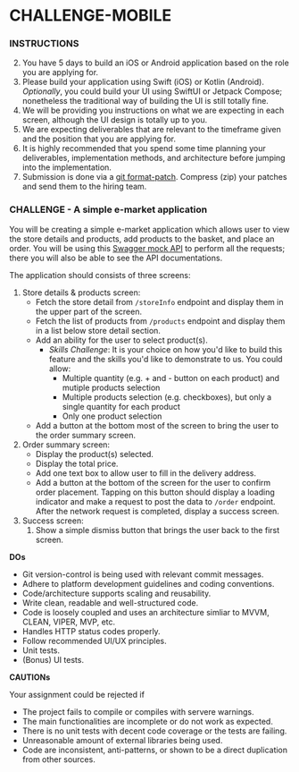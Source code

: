 # CHALLENGE-MOBILE

### INSTRUCTIONS

2. You have 5 days to build an iOS or Android application based on the role you are applying for.
2. Please build your application using Swift (iOS) or Kotlin (Android). *Optionally*, you could build your UI using SwiftUI or Jetpack Compose; nonetheless the traditional way of building the UI is still totally fine.
3. We will be providing you instructions on what we are expecting in each screen, although the UI design is totally up to you.
4. We are expecting deliverables that are relevant to the timeframe given and the position that you are applying for. 
5. It is highly recommended that you spend some time planning your deliverables, implementation methods, and architecture before jumping into the implementation.
6. Submission is done via a [git format-patch](https://git-scm.com/docs/git-format-patch). Compress (zip) your patches and send them to the hiring team.

### CHALLENGE - A simple e-market application

You will be creating a simple e-market application which allows user to view the store details and products, add products to the basket, and place an order. You will be using this [Swagger mock API](https://app.swaggerhub.com/apis-docs/m-tul/opn-mobile-challenge-api/1.0.0#/) to perform all the requests; there you will also be able to see the API documentations.

The application should consists of three screens:

1. Store details & products screen:
   - Fetch the store detail from `/storeInfo` endpoint and display them in the upper part of the screen.
   - Fetch the list of products from `/products` endpoint and display them in a list below store detail section.
   - Add an ability for the user to select product(s). 
     - *Skills Challenge*: It is your choice on how you'd like to build this feature and the skills you'd like to demonstrate to us. 
       You could allow:
       - Multiple quantity (e.g. + and - button on each product) and mutiple products selection
       - Multiple products selection (e.g. checkboxes), but only a single quantity for each product
       - Only one product selection
   - Add a button at the bottom most of the screen to bring the user to the order summary screen.
2. Order summary screen:
   - Display the product(s) selected.
   - Display the total price.
   - Add one text box to allow user to fill in the delivery address.
   - Add a button at the bottom of the screen for the user to confirm order placement. Tapping on this button should display a loading indicator and make a request to post the data to `/order` endpoint. After the network request is completed, display a success screen.
3. Success screen:
   1. Show a simple dismiss button that brings the user back to the first screen.

**DOs**

* Git version-control is being used with relevant commit messages.
* Adhere to platform development guidelines and coding conventions.
* Code/architecture supports scaling and reusability.
* Write clean, readable and well-structured code.
* Code is loosely coupled and uses an architecture simliar to MVVM, CLEAN, VIPER, MVP, etc.
* Handles HTTP status codes properly.
* Follow recommended UI/UX principles.
* Unit tests.
* (Bonus) UI tests.

**CAUTIONs**

Your assignment could be rejected if
* The project fails to compile or compiles with servere warnings.
* The main functionalities are incomplete or do not work as expected.
* There is no unit tests with decent code coverage or the tests are failing.
* Unreasonable amount of external libraries being used.
* Code are inconsistent, anti-patterns, or shown to be a direct duplication from other sources.
